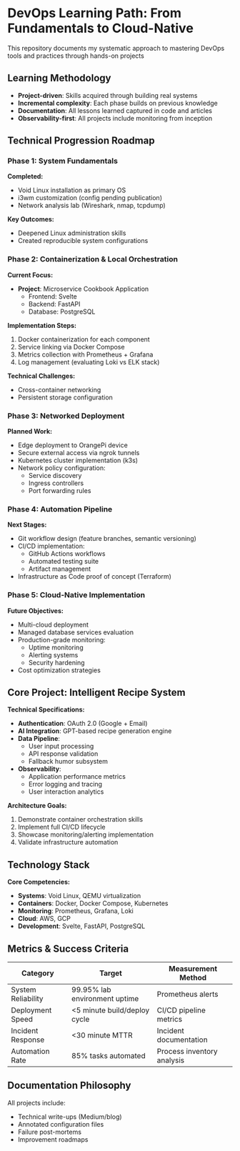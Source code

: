 # DevOps Learning Path: From Fundamentals to Cloud-Native
This repository documents my systematic approach to mastering DevOps tools and practices through hands-on projects



## Learning Methodology
- **Project-driven**: Skills acquired through building real systems
- **Incremental complexity**: Each phase builds on previous knowledge
- **Documentation**: All lessons learned captured in code and articles
- **Observability-first**: All projects include monitoring from inception



## Technical Progression Roadmap


### Phase 1: System Fundamentals
**Completed:**
- Void Linux installation as primary OS  
- i3wm customization (config pending publication)  
- Network analysis lab (Wireshark, nmap, tcpdump)  

**Key Outcomes:**  
- Deepened Linux administration skills  
- Created reproducible system configurations  


### Phase 2: Containerization & Local Orchestration
**Current Focus:**
- **Project**: Microservice Cookbook Application  
  - Frontend: Svelte  
  - Backend: FastAPI  
  - Database: PostgreSQL  

**Implementation Steps:**
1. Docker containerization for each component  
2. Service linking via Docker Compose  
3. Metrics collection with Prometheus + Grafana  
4. Log management (evaluating Loki vs ELK stack)  

**Technical Challenges:**  
- Cross-container networking  
- Persistent storage configuration  


### Phase 3: Networked Deployment
**Planned Work:**
- Edge deployment to OrangePi device  
- Secure external access via ngrok tunnels  
- Kubernetes cluster implementation (k3s)  
- Network policy configuration:  
  - Service discovery  
  - Ingress controllers  
  - Port forwarding rules  


### Phase 4: Automation Pipeline
**Next Stages:**
- Git workflow design (feature branches, semantic versioning)  
- CI/CD implementation:  
  - GitHub Actions workflows  
  - Automated testing suite  
  - Artifact management  
- Infrastructure as Code proof of concept (Terraform)  


### Phase 5: Cloud-Native Implementation
**Future Objectives:**
- Multi-cloud deployment 
- Managed database services evaluation  
- Production-grade monitoring:  
  - Uptime monitoring  
  - Alerting systems  
  - Security hardening  
- Cost optimization strategies  



## Core Project: Intelligent Recipe System

**Technical Specifications:**
- **Authentication**: OAuth 2.0 (Google + Email)  
- **AI Integration**: GPT-based recipe generation engine  
- **Data Pipeline**:  
  - User input processing  
  - API response validation  
  - Fallback humor subsystem  
- **Observability**:  
  - Application performance metrics  
  - Error logging and tracing  
  - User interaction analytics  

**Architecture Goals:**
1. Demonstrate container orchestration skills  
2. Implement full CI/CD lifecycle  
3. Showcase monitoring/alerting implementation  
4. Validate infrastructure automation  



## Technology Stack

**Core Competencies:**
- **Systems**: Void Linux, QEMU virtualization  
- **Containers**: Docker, Docker Compose, Kubernetes  
- **Monitoring**: Prometheus, Grafana, Loki  
- **Cloud**: AWS, GCP  
- **Development**: Svelte, FastAPI, PostgreSQL  


## Metrics & Success Criteria

| Category           | Target                      | Measurement Method          |
|--------------------|----------------------------|----------------------------|
| System Reliability | 99.95% lab environment uptime | Prometheus alerts          |
| Deployment Speed   | <5 minute build/deploy cycle | CI/CD pipeline metrics     |
| Incident Response | <30 minute MTTR             | Incident documentation     |
| Automation Rate    | 85% tasks automated         | Process inventory analysis |


## Documentation Philosophy
All projects include:
- Technical write-ups (Medium/blog)
- Annotated configuration files
- Failure post-mortems
- Improvement roadmaps


